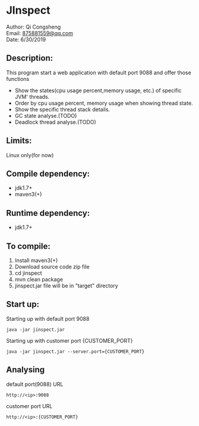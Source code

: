 # JInspect

Author: Qi Congsheng <br>
Email: 875881559@qq.com <br>
Date: 6/30/2019

## Description: 
This program start a web application with default port 9088 and offer those functions
* Show the states(cpu usage percent,memory usage, etc.) of specific JVM' threads.
* Order by cpu usage percent, memory usage when showing thread state.
* Show the specific thread stack details.
* GC state analyse.(TODO)
* Deadlock thread analyse.(TODO)

## Limits:
Linux only(for now)

## Compile dependency:
* jdk1.7+
* maven3(+)<br>
## Runtime dependency:
* jdk1.7+
## To compile:
1. Install maven3(+)
2. Download source code zip file
3. cd jinspect
4. mvn clean package
5. jinspect.jar file will be in "target" directory

## Start up:
Starting up with default port 9088
```
java -jar jinspect.jar 
```
Starting up with customer port {CUSTOMER_PORT}
```
java -jar jinspect.jar --server.port={CUSTOMER_PORT}
```

## Analysing
default port(9088) URL
```
http://<ip>:9088
```
customer port URL
```
http://<ip>:{CUSTOMER_PORT}
```

